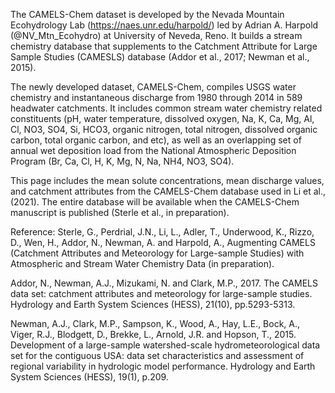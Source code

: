 The CAMELS-Chem dataset is developed by the Nevada Mountain Ecohydrology Lab (https://naes.unr.edu/harpold/) led by Adrian A. Harpold (@NV_Mtn_Ecohydro) at University of Neveda, Reno. It builds a stream chemistry database that supplements to the Catchment Attribute for Large Sample Studies (CAMESLS) database (Addor et al., 2017; Newman et al., 2015).

The newly developed dataset, CAMELS-Chem, compiles USGS water chemistry and instantaneous discharge from 1980 through 2014 in 589 headwater catchments. It includes common stream water chemistry related constituents (pH, water temperature, dissolved oxygen, Na, K, Ca, Mg, Al, Cl, NO3, SO4, Si, HCO3, organic nitrogen, total nitrogen, dissolved organic carbon, total organic carbon, and etc), as well as an overlapping set of annual wet deposition load from the National Atmospheric Deposition Program (Br, Ca, Cl, H, K, Mg, N, Na, NH4, NO3, SO4).

This page includes the mean solute concentrations, mean discharge values, and catchment attributes from the CAMELS-Chem database used in Li et al., (2021). The entire database will be available when the CAMELS-Chem manuscript is published (Sterle et al., in preparation).

Reference:
Sterle, G., Perdrial, J.N., Li, L., Adler, T., Underwood, K., Rizzo, D., Wen, H., Addor, N., Newman, A. and Harpold, A., Augmenting CAMELS (Catchment Attributes and Meteorology for Large-sample Studies) with Atmospheric and Stream Water Chemistry Data (in preparation).

Addor, N., Newman, A.J., Mizukami, N. and Clark, M.P., 2017. The CAMELS data set: catchment attributes and meteorology for large-sample studies. Hydrology and Earth System Sciences (HESS), 21(10), pp.5293-5313.

Newman, A.J., Clark, M.P., Sampson, K., Wood, A., Hay, L.E., Bock, A., Viger, R.J., Blodgett, D., Brekke, L., Arnold, J.R. and Hopson, T., 2015. Development of a large-sample watershed-scale hydrometeorological data set for the contiguous USA: data set characteristics and assessment of regional variability in hydrologic model performance. Hydrology and Earth System Sciences (HESS), 19(1), p.209.
